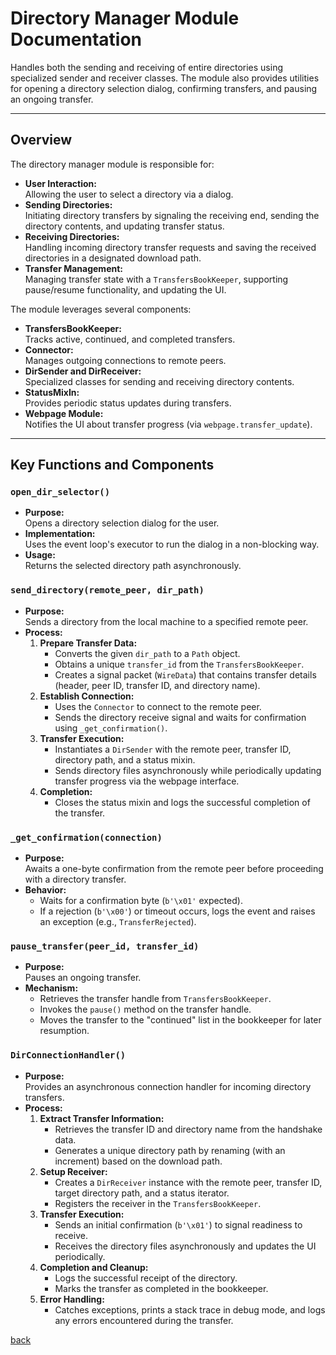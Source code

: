 # Directory Manager Module Documentation

Handles both the sending and receiving of entire directories using specialized sender and receiver classes. The module also provides utilities for opening a directory selection dialog, confirming transfers, and pausing an ongoing transfer.

---

## Overview

The directory manager module is responsible for:

- **User Interaction:**  
  Allowing the user to select a directory via a dialog.
- **Sending Directories:**  
  Initiating directory transfers by signaling the receiving end, sending the directory contents, and updating transfer status.
- **Receiving Directories:**  
  Handling incoming directory transfer requests and saving the received directories in a designated download path.
- **Transfer Management:**  
  Managing transfer state with a `TransfersBookKeeper`, supporting pause/resume functionality, and updating the UI.

The module leverages several components:

- **TransfersBookKeeper:**  
  Tracks active, continued, and completed transfers.
- **Connector:**  
  Manages outgoing connections to remote peers.
- **DirSender and DirReceiver:**  
  Specialized classes for sending and receiving directory contents.
- **StatusMixIn:**  
  Provides periodic status updates during transfers.
- **Webpage Module:**  
  Notifies the UI about transfer progress (via `webpage.transfer_update`).

---

## Key Functions and Components

### `open_dir_selector()`

- **Purpose:**  
  Opens a directory selection dialog for the user.
- **Implementation:**  
  Uses the event loop's executor to run the dialog in a non-blocking way.
- **Usage:**  
  Returns the selected directory path asynchronously.

### `send_directory(remote_peer, dir_path)`

- **Purpose:**  
  Sends a directory from the local machine to a specified remote peer.
- **Process:**
  1. **Prepare Transfer Data:**  
     - Converts the given `dir_path` to a `Path` object.
     - Obtains a unique `transfer_id` from the `TransfersBookKeeper`.
     - Creates a signal packet (`WireData`) that contains transfer details (header, peer ID, transfer ID, and directory name).
  2. **Establish Connection:**  
     - Uses the `Connector` to connect to the remote peer.
     - Sends the directory receive signal and waits for confirmation using `_get_confirmation()`.
  3. **Transfer Execution:**  
     - Instantiates a `DirSender` with the remote peer, transfer ID, directory path, and a status mixin.
     - Sends directory files asynchronously while periodically updating transfer progress via the webpage interface.
  4. **Completion:**  
     - Closes the status mixin and logs the successful completion of the transfer.

### `_get_confirmation(connection)`

- **Purpose:**  
  Awaits a one-byte confirmation from the remote peer before proceeding with a directory transfer.
- **Behavior:**
  - Waits for a confirmation byte (`b'\x01'` expected).
  - If a rejection (`b'\x00'`) or timeout occurs, logs the event and raises an exception (e.g., `TransferRejected`).

### `pause_transfer(peer_id, transfer_id)`

- **Purpose:**  
  Pauses an ongoing transfer.
- **Mechanism:**  
  - Retrieves the transfer handle from `TransfersBookKeeper`.
  - Invokes the `pause()` method on the transfer handle.
  - Moves the transfer to the "continued" list in the bookkeeper for later resumption.

### `DirConnectionHandler()`

- **Purpose:**  
  Provides an asynchronous connection handler for incoming directory transfers.
- **Process:**
  1. **Extract Transfer Information:**  
     - Retrieves the transfer ID and directory name from the handshake data.
     - Generates a unique directory path by renaming (with an increment) based on the download path.
  2. **Setup Receiver:**  
     - Creates a `DirReceiver` instance with the remote peer, transfer ID, target directory path, and a status iterator.
     - Registers the receiver in the `TransfersBookKeeper`.
  3. **Transfer Execution:**  
     - Sends an initial confirmation (`b'\x01'`) to signal readiness to receive.
     - Receives the directory files asynchronously and updates the UI periodically.
  4. **Completion and Cleanup:**  
     - Logs the successful receipt of the directory.
     - Marks the transfer as completed in the bookkeeper.
  5. **Error Handling:**  
     - Catches exceptions, prints a stack trace in debug mode, and logs any errors encountered during the transfer.

[back](/docs/managers)

